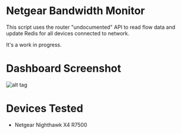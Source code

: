 # Netgear Bandwidth Monitor

This script uses the router "undocumented" API to read flow data and update Redis for all devices connected to network.

It's a work in progress.

# Dashboard Screenshot

![alt tag](https://raw.githubusercontent.com/shadyabhi/netgear_bw_monitor/master/dashboard/screenshot.jpg)

# Devices Tested

* Netgear Nighthawk X4 R7500
